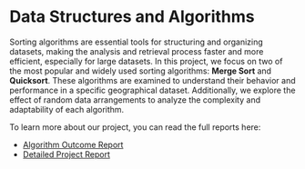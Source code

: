 # Data Structures and Algorithms

Sorting algorithms are essential tools for structuring and organizing datasets, making the analysis and retrieval process faster and more efficient, especially for large datasets. In this project, we focus on two of the most popular and widely used sorting algorithms: **Merge Sort** and **Quicksort**. These algorithms are examined to understand their behavior and performance in a specific geographical dataset. Additionally, we explore the effect of random data arrangements to analyze the complexity and adaptability of each algorithm.

To learn more about our project, you can read the full reports here:
- [Algorithm Outcome Report](PPT_algorithm_outcome.pdf)
- [Detailed Project Report](DataStructure_Algorithm.pdf)
